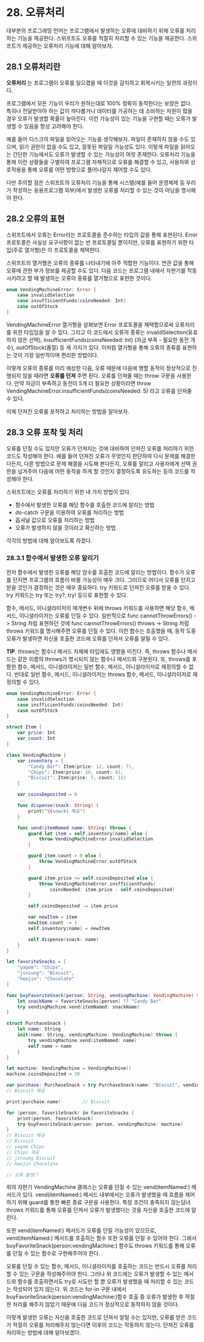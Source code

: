 # 28. 오류처리

대부분의 프로그래밍 언어는 프로그램에서 발생하는 오류에 대비하기 위해 오류를 처리하는 기능을 제공한다. 스위프트도 오류를 적절히 처리할 수 있는 기능을 제공한다. 스위프트가 제공하는 오류처리 기능에 대해 알아보자.

## 28.1 오류처리란

**오류처리** 는 프로그램이 오류를 일으켰을 때 이것을 감지하고 회복시키는 일련의 과정이다.

프로그램에서 모든 기능이 우리가 원하는대로 100% 정확히 동작한다는 보장은 없다. 특히나 전달받아야 하는 값이 까다롭거나 데이터를 가공하는 데 소비하는 자원이 많을 경우 오류가 발생할 확률이 높아진다. 이런 가능성이 있는 기능을 구현할 때는 오류가 발생할 수 있음을 항상 고려해야 한다.

예를 들어 디스크의 파일을 읽어오는 기능을 생각해보자. 파일이 존재하지 않을 수도 있으며, 읽기 권한이 없을 수도 있고, 잘못된 파일일 가능성도 있다. 이렇게 파일을 읽어오는 간단한 기능에서도 오류가 발생할 수 있는 가능성이 여럿 존재한다. 오류처리 기능을 통해 이런 상황들을 구별하여 프로그램 자체적으로 오류를 해결할 수 있고, 사용자와 상호작용을 통해 오류를 어떤 방향으로 풀어나갈지 제어할 수도 있다.

다만 주의할 점은 스위프트의 오류처리 기능을 통해 시스템(예를 들어 운영체제 등 우리가 작성하는 응용프로그램 외부)에서 발생한 오류를 처리할 수 있는 것이 아님을 명시해야 한다.

## 28.2 오류의 표현

스위프트에서 오류는 Error라는 프로토콜을 준수하는 타입의 값을 통해 표현된다. Error 프로토콜은 사실상 요구사항이 없는 빈 프로토콜일 뿐이지만, 오류를 표현하기 위한 타입(주로 열거형)은 이 프로토콜을 채택한다.

스위프트의 열거형은 오류의 종류를 나타내기에 아주 적합한 기능이다. 연관 값을 통해 오류에 관한 부가 정보를 제공할 수도 있다. 다음 코드는 프로그램 내에서 자판기를 작동시키려고 할 때 발생하는 오류의 종류를 열거형으로 표현한 것이다.

```swift
enum VendingMachineError: Error {
    case invalidSelection
    case insufficientFunds(coinsNeeded: Int)
    case outOfStock
}
```

VendingMachineError 열거형을 살펴보면 Error 프로토콜을 채택함으로써 오류처리를 위한 타입임을 알 수 있다. 그리고 이 코드에서 오류의 종류는 invalidSelection(유효하지 않은 선택), insufficientFunds(coinsNeeded: Int) (자금 부족 - 필요한 동전 개수), outOfStock(품절) 등 세 가지가 있다. 이처럼 열거형을 통해 오류의 종류를 표현하는 것이 가장 일반적이며 편리한 방법이다.

이렇게 오류의 종류를 미리 예상한 다음, 오류 때문에 다음에 행할 동작이 정상적으로 진행되지 않을 때라면 **오류를 던져** 주면 된다. 오류를 던져줄 때는 throw 구문을 사용한다. 만약 자금이 부족하고 동전이 5개 더 필요한 상황이라면 throw VendingMachineError.insufficientFunds(coinsNeeded: 5) 라고 오류를 던져줄 수 있다.

이제 던져진 오류를 포착하고 처리하는 방법을 알아보자.

## 28.3 오류 포착 및 처리

오류를 던질 수도 있지만 오류가 던져지는 것에 대비하여 던져진 오류를 처리하기 위한 코드도 작성해야 한다. 예를 들어 던져진 오류가 무엇인지 판단하여 다시 문제를 해결한다든지, 다른 방법으로 문제 해결을 시도해 본다든지, 오류를 알리고 사용자에게 선택 권한을 넘겨주어 다음에 어떤 동작을 하게 할 것인지 결정하도록 유도하는 등의 코드를 작성해야 한다.

스위프트에는 오류를 처리하기 위한 네 가지 방법이 있다.

* 함수에서 발생한 오류를 해당 함수를 호출한 코드에 알리는 방법
* do-catch 구문을 이용하여 오류를 처리하는 방법
* 옵셔널 값으로 오류를 처리하는 방법
* 오류가 발생하지 않을 것이라고 확신하는 방법

각각의 방법에 대해 알아보도록 하겠다.

### 28.3.1 함수에서 발생한 오류 알리기

먼저 함수에서 발생한 오류를 해당 암수를 호출한 코드에 알리는 방법이다. 함수가 오류를 던지면 프로그램의 흐름이 바뀔 가능성이 매우 크다. 그러므로 어디서 오류를 던지고 받을 것인가 결정하는 것은 매우 중요하다. try 키워드로 던져진 오류를 받을 수 있다. try 키워드는 try 또는 try?, try! 등으로 표현할 수 있다.

함수, 메서드, 이니셜라이저의 매개변수 뒤에 throws 키워드를 사용하면 해당 함수, 메서드, 이니셜라이저는 오류를 던질 수 있다. 일반적으로 func cannotThrowErrors() -> String 처럼 표현하던 것에 func cannotThrowErrors() throws -> String 처럼 throws 키워드를 명시해주면 오류를 던질 수 있다. 이런 함수는 호출했을 때, 동작 도중 오류가 발생하면 자신을 호출한 코드에 오류를 던져서 오류를 알릴 수 있다.

**TIP**. throws는 함수나 메서드 자체에 타입에도 영향을 미친다. 즉, throws 함수나 메서드는 같은 이름의 throws가 명시되지 않는 함수나 메서드와 구분된다. 또, throws를 포함한 함수, 메서드, 이니셜라이저는 일반 함수, 메서드, 이니셜라이저로 재정의할 수 없다. 반대로 일반 함수, 메서드, 이니셜라이저는 throws 함수, 메서드, 이니셜라이저로 재정의할 수 있다.

```swift
enum VendingMachineError: Error {
    case invalidSelection
    case insfficientFunds(coinsNeeded: Int)
    case outOfStock
}

struct Item {
    var price: Int
    var count: Int
}

class VendingMachine {
    var inventory = [
        "Candy Bar": Item(price: 12, count: 7),
        "Chips": Item(price: 10, count: 4),
        "Biscuit": Item(price: 7, count: 11)
    ]

    var coinsDeposited = 0

    func dispense(snack: String) {
        print("\(snack) 제공")
    }

    func vend(itemNamed name: String) throws {
        guard let item = self.inventory[name] else {
            throw VendingMachineError.invalidSelection
        }

        guard item.count > 0 else {
            throw VendingMachineError.outOfStock
        }

        guard item.price <= self.coinsDeposited else {
            throw VendingMachineError.insfficientFunds(
                coinsNeeded: item.price - self.coinsDeposited)
        }

        self.coinsDeposited -= item.price

        var newItem = item
        newItem.count -= 1
        self.inventory[name] = newItem

        self.dispense(snack: name)
    }
}

let favoriteSnacks = [
    "yagom": "Chips",
    "jinsung": "Biscuit",
    "heejin": "Chocolate"
]

func buyFavoriteSnack(person: String, vendingMachine: VendingMachine) throws {
    let snackName = favoriteSnacks[person] ?? "Candy Bar"
    try vendingMachine.vend(itemNamed: snackName)
}

struct PurchaseSnack {
    let name: String
    init(name: String, vendingMachine: VendingMachine) throws {
        try vendingMachine.vend(itemNamed: name)
        self.name = name
    }
}

let machine: VendingMachine = VendingMachine()
machine.coinsDeposited = 30

var purchase: PurchaseSnack = try PurchaseSnack(name: "Biscuit", vendingMachine: machine)
// Biscuit 제공

print(purchase.name)        // Biscuit

for (person, favoriteSnack) in favoriteSnacks {
    print(person, favoriteSnack)
    try buyFavoriteSnack(person: person, vendingMachine: machine)
}
// Biscuit 제공
// Biscuit
// yagom Chips
// Chips 제공
// jinsumg Biscuit
// heejin Chocolate

// 오류 발생!!
```

위의 자판기 VendingMachine 클래스는 오류를 던질 수 있는 vend(itemNamed:) 메서드가 있다. vend(itemNamed:) 메서드 내부에서는 오류가 발생했을 때 흐름을 제어하기 위해 guard를 통한 빠른 종료 구문을 사용한다. 특정 조건이 충족되지 않는담녀 throws 키워드를 통해 오류를 던져서 오류가 발생했다는 것을 자신을 호출한 코드에 알린다.

또한 vend(itemNamed:) 메서드가 오류를 던질 가능성이 있으므로, vend(itemNamed:) 메서드를 호출하는 함수 또한 오류를 던질 수 있어야 한다. 그래서 buyFavoriteSnack(person:vendingMachine:) 함수도 throws 키워드를 통해 오류를 던질 수 있는 함수로 구현해주어야 한다.

오류를 던질 수 있는 함수, 메서드, 이니셜라이저를 호출하는 코드는 반드시 오류를 처리할 수 있는 구문을 작성해주어야 한다. 그러나 위 코드에는 오류가 발생할 수 있는 메서드와 함수를 호출하면서도 try로 시도만 할 뿐 오류가 발생했을 때 처리할 수 있는 코드는 작성되어 있지 않는다. 위 코드는 for-in 구문 내에서 buyFavoriteSnack(person:vendingMachine:)함수 호출 중 오류가 발생한 후 적절한 처리를 해주지 않았기 때문에 다음 코드가 정상적으로 동작하지 않을 것이다.

이렇게 발생한 오류는 자신을 호출한 코드로 던져서 알릴 수는 있지만, 오류를 받은 코드가 적절히 오류를 처리해주지 않는다면 이후의 코드는 작동하지 않는다. 던져진 오류를 처리하는 방법에 대해 알아보겠다.
